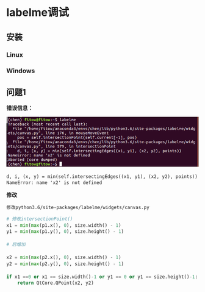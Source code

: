 # labelme调试

## 安装

### Linux

### Windows

## 问题1

**错误信息：**

![](data/labelme.assets/labelme_1.png)

```
d, i, (x, y) = min(self.intersectingEdges((x1, y1), (x2, y2), points))
NameError: name 'x2' is not defined
```

**修改**

```
修改python3.6/site-packages/labelme/widgets/canvas.py
```

```python
# 修改intersectionPoint()
x1 = min(max(p1.x(), 0), size.width() - 1)
y1 = min(max(p1.y(), 0), size.height() - 1)

# 后增加

x2 = min(max(p2.x(), 0), size.width() - 1)
y2 = min(max(p2.y(), 0), size.height() - 1)

if x1 ==0 or x1 == size.width()-1 or y1 == 0 or y1 == size.height()-1:
    return QtCore.QPoint(x2, y2)
```
